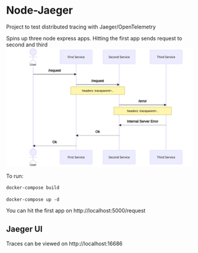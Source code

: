 # Node-Jaeger
Project to test distributed tracing with Jaeger/OpenTelemetry

Spins up three node express apps. Hitting the first app sends request to second and third
<img src="./example-flow.svg">

To run:
```
docker-compose build

docker-compose up -d
```

You can hit the first app on http://localhost:5000/request

## Jaeger UI
Traces can be viewed on http://localhost:16686

